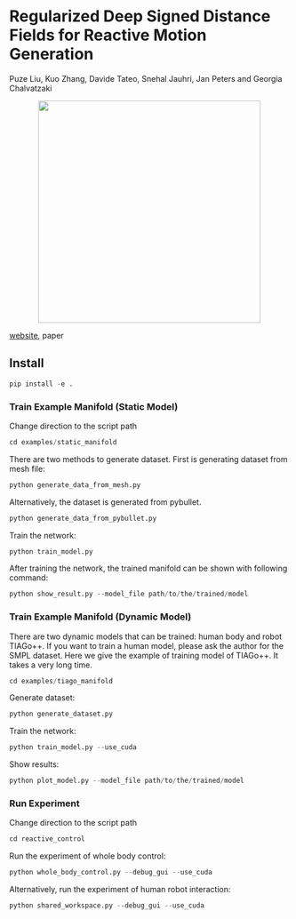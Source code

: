 # Regularized Deep Signed Distance Fields for Reactive Motion Generation
Puze Liu, Kuo Zhang, Davide Tateo, Snehal Jauhri, Jan Peters and Georgia Chalvatzaki
<p align="center">
<img src=https://git.ias.informatik.tu-darmstadt.de/ias_code/iros2022/redsdf/-/blob/main/fig/hri.gif width="400">
</p>

[website](https://irosalab.com/2022/02/28/redsdf/), paper

## Install
```python
pip install -e .
```

### Train Example Manifold (Static Model)
Change direction to the script path
```python
cd examples/static_manifold
```

There are two methods to generate dataset. First is generating dataset from mesh file: 
```python
python generate_data_from_mesh.py
```

Alternatively, the dataset is generated from pybullet.
```python
python generate_data_from_pybullet.py
```

Train the network:
```python
python train_model.py
```

After training the network, the trained manifold can be shown with following command:
```python
python show_result.py --model_file path/to/the/trained/model
```

### Train Example Manifold (Dynamic Model)
There are two dynamic models that can be trained: human body and robot TIAGo++. If you want to train a human model, please ask the author for the SMPL dataset. Here we give the example of training model of TIAGo++. It takes a very long time.
```python
cd examples/tiago_manifold
```

Generate dataset:
```python
python generate_dataset.py
```

Train the network:
```python
python train_model.py --use_cuda
```

Show results:
```python
python plot_model.py --model_file path/to/the/trained/model
```

### Run Experiment
Change direction to the script path
```python
cd reactive_control
```

Run the experiment of whole body control:
```python
python whole_body_control.py --debug_gui --use_cuda
```

Alternatively, run the experiment of human robot interaction:
```python
python shared_workspace.py --debug_gui --use_cuda
```

